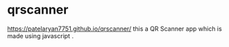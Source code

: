 # qrscanner
https://patelaryan7751.github.io/qrscanner/
this a QR Scanner app which is made using javascript .  
